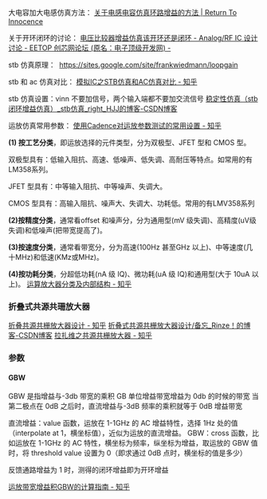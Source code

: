 大电容加大电感仿真方法：
[关于电感电容仿真环路增益的方法 | Return To Innocence](http://rt2innocence.net/integrated-circuit/loop-gain-simulation-with-inductor-and-capacitor/)

关于开环闭环的讨论：
[电压比较器增益仿真该开环还是闭环 - Analog/RF IC 设计讨论 - EETOP 创芯网论坛 (原名：电子顶级开发网) -](https://bbs.eetop.cn/thread-898326-1-1.html)

stb 仿真原理：
 https://sites.google.com/site/frankwiedmann/loopgain

stb 和 ac 仿真对比：
[模拟IC之STB仿真和AC仿真对比 - 知乎](https://zhuanlan.zhihu.com/p/640999429)

stb 仿真设置：vinn 不要加信号，两个输入端都不要加交流信号
[稳定性仿真（stb闭环增益仿真）\_stb仿真\_right\_HJJ的博客-CSDN博客](https://blog.csdn.net/qq_36686804/article/details/120641990?spm=1001.2101.3001.6661.1&utm_medium=distribute.pc_relevant_t0.none-task-blog-2%7Edefault%7ECTRLIST%7ERate-1-120641990-blog-121498928.235%5Ev38%5Epc_relevant_sort&depth_1-utm_source=distribute.pc_relevant_t0.none-task-blog-2%7Edefault%7ECTRLIST%7ERate-1-120641990-blog-121498928.235%5Ev38%5Epc_relevant_sort&utm_relevant_index=1)

运放仿真常用参数：
[使用Cadence对运放参数测试的常用设置 - 知乎](https://zhuanlan.zhihu.com/p/591355498)

**(1) 按工艺分类**，即运放选择的元件类型，分为双极型、JFET 型和 CMOS 型。

双极型具有：低输入阻抗、高速、低噪声、低失调、高耐压等特点。如常用的有LM358系列。

JFET 型具有：中等输入阻抗、中等噪声、失调大。

CMOS 型具有：高输入阻抗、噪声大、失调大、功耗低。常用的有LMV358系列

**(2)按精度分类**，通常看offset 和噪声分，分为通用型(mV 级失调)、高精度(uV级失调)和低噪声(把带宽提高了)。

**(3)按速度分类**，通常看带宽分，分为高速(100Hz 甚至GHz 以上)、中等速度(几十MHz)和低速(KMz或MHz)。

**(4)按功耗分类**，分超低功耗(nA 级 IQ)、微功耗(uA 级 IQ)和通用型(大于 10uA 以上)。
[运算放大器分类及内部结构 - 知乎](https://zhuanlan.zhihu.com/p/469939094)

### 折叠式共源共珊放大器
[折叠共源共栅放大器设计 - 知乎](https://zhuanlan.zhihu.com/p/590902177)
[折叠式共源共栅放大器设计/备忘\_Rinze！的博客-CSDN博客](https://blog.csdn.net/Czy1377004611/article/details/119241182)
[拉扎维之共源共栅放大器 - 知乎](https://zhuanlan.zhihu.com/p/379182369)

### 参数
#### GBW

GBW 是指增益与-3db 带宽的乘积
GB 单位增益带宽增益为 0db 的时候的带宽
当第二极点在 0dB 之后时，直流增益与-3dB 频率的乘积就等于 0dB 增益带宽

直流增益：value 函数，运放在 1-1GHz 的 AC 增益特性，选择 1Hz 处的值（interpolate at 1，横坐标值），近似为运放的直流增益。
GBW：cross 函数，比如运放在 1-1GHz 的 AC 特性，横坐标为频率，纵坐标为增益，取运放的 GBW 值时，将 threshold value 设置为 0（即求通过 0dB 点时，横坐标的值是多少）

反馈通路增益为 1 时，测得的闭环增益即为开环增益

[运放带宽增益积GBW的计算指南 - 知乎](https://zhuanlan.zhihu.com/p/579928003)

